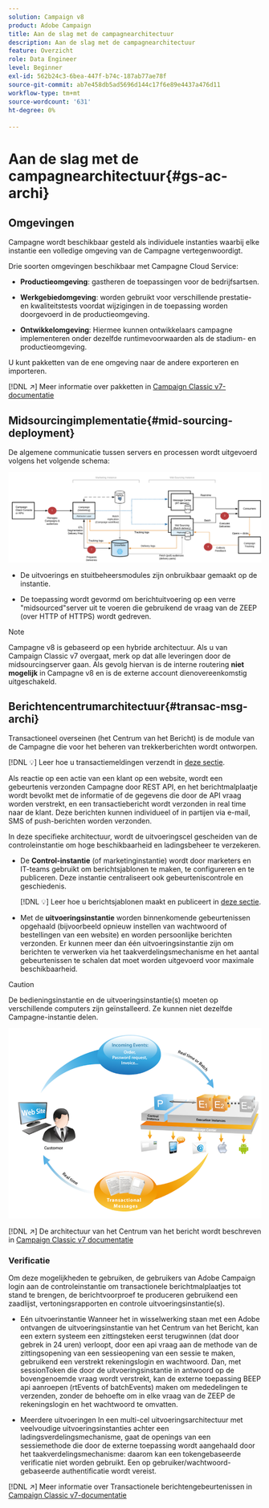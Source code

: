 ```yaml
---
solution: Campaign v8
product: Adobe Campaign
title: Aan de slag met de campagnearchitectuur
description: Aan de slag met de campagnearchitectuur
feature: Overzicht
role: Data Engineer
level: Beginner
exl-id: 562b24c3-6bea-447f-b74c-187ab77ae78f
source-git-commit: ab7e458db5ad5696d144c17f6e89e4437a476d11
workflow-type: tm+mt
source-wordcount: '631'
ht-degree: 0%

---
```


# Aan de slag met de campagnearchitectuur{#gs-ac-archi}

## Omgevingen

Campagne wordt beschikbaar gesteld als individuele instanties waarbij elke instantie een volledige omgeving van de Campagne vertegenwoordigt.

Drie soorten omgevingen beschikbaar met Campagne Cloud Service:

* **Productieomgeving**: gastheren de toepassingen voor de bedrijfsartsen.

* **Werkgebiedomgeving**: worden gebruikt voor verschillende prestatie- en kwaliteitstests voordat wijzigingen in de toepassing worden doorgevoerd in de productieomgeving.

* **Ontwikkelomgeving**: Hiermee kunnen ontwikkelaars campagne implementeren onder dezelfde runtimevoorwaarden als de stadium- en productieomgeving.

U kunt pakketten van de ene omgeving naar de andere exporteren en importeren.

[!DNL :arrow_upper_right:] Meer informatie over pakketten in  [Campaign Classic v7-documentatie](https://experienceleague.adobe.com/docs/campaign-classic/using/getting-started/administration-basics/working-with-data-packages.html)

## Midsourcingimplementatie{#mid-sourcing-deployment}

De algemene communicatie tussen servers en processen wordt uitgevoerd volgens het volgende schema:

![](assets/architecture.png)

* De uitvoerings en stuitbeheersmodules zijn onbruikbaar gemaakt op de instantie.

* De toepassing wordt gevormd om berichtuitvoering op een verre &quot;midsourced&quot;server uit te voeren die gebruikend de vraag van de ZEEP (over HTTP of HTTPS) wordt gedreven.

>[!NOTE]
>
> Campagne v8 is gebaseerd op een hybride architectuur. Als u van Campaign Classic v7 overgaat, merk op dat alle leveringen door de midsourcingserver gaan.
> Als gevolg hiervan is de interne routering **niet mogelijk** in Campagne v8 en is de externe account dienovereenkomstig uitgeschakeld.

## Berichtencentrumarchitectuur{#transac-msg-archi}

Transactioneel overseinen (het Centrum van het Bericht) is de module van de Campagne die voor het beheren van trekkerberichten wordt ontworpen.

[!DNL :bulb:] Leer hoe u transactiemeldingen verzendt in  [deze sectie](../send/transactional.md).

Als reactie op een actie van een klant op een website, wordt een gebeurtenis verzonden Campagne door REST API, en het berichtmalplaatje wordt bevolkt met de informatie of de gegevens die door de API vraag worden verstrekt, en een transactiebericht wordt verzonden in real time naar de klant. Deze berichten kunnen individueel of in partijen via e-mail, SMS of push-berichten worden verzonden.

In deze specifieke architectuur, wordt de uitvoeringscel gescheiden van de controleinstantie om hoge beschikbaarheid en ladingsbeheer te verzekeren.

* De **Control-instantie** (of marketinginstantie) wordt door marketers en IT-teams gebruikt om berichtsjablonen te maken, te configureren en te publiceren. Deze instantie centraliseert ook gebeurteniscontrole en geschiedenis.

   [!DNL :bulb:] Leer hoe u berichtsjablonen maakt en publiceert in  [deze sectie](../send/transactional.md).

* Met de **uitvoeringsinstantie** worden binnenkomende gebeurtenissen opgehaald (bijvoorbeeld opnieuw instellen van wachtwoord of bestellingen van een website) en worden persoonlijke berichten verzonden. Er kunnen meer dan één uitvoeringsinstantie zijn om berichten te verwerken via het taakverdelingsmechanisme en het aantal gebeurtenissen te schalen dat moet worden uitgevoerd voor maximale beschikbaarheid.

>[!CAUTION]
>
>De bedieningsinstantie en de uitvoeringsinstantie(s) moeten op verschillende computers zijn geïnstalleerd. Ze kunnen niet dezelfde Campagne-instantie delen.

![](assets/messagecenter_diagram.png)

[!DNL :arrow_upper_right:] De architectuur van het Centrum van het bericht wordt beschreven in  [Campaign Classic v7 documentatie](https://experienceleague.adobe.com/docs/campaign-classic/using/transactional-messaging/introduction/transactional-messaging-architecture.html?lang=en#transactional-messaging)

### Verificatie

Om deze mogelijkheden te gebruiken, de gebruikers van Adobe Campaign login aan de controleinstantie om transactionele berichtmalplaatjes tot stand te brengen, de berichtvoorproef te produceren gebruikend een zaadlijst, vertoningsrapporten en controle uitvoeringsinstantie(s).

* Eén uitvoerinstantie
Wanneer het in wisselwerking staan met een Adobe ontvangen de uitvoeringsinstantie van het Centrum van het Bericht, kan een extern systeem een zittingsteken eerst terugwinnen (dat door gebrek in 24 uren) verloopt, door een api vraag aan de methode van de zittingsopening van een sessieopening van een sessie te maken, gebruikend een verstrekt rekeningslogin en wachtwoord.
Dan, met sessionToken die door de uitvoeringsinstantie in antwoord op de bovengenoemde vraag wordt verstrekt, kan de externe toepassing BEEP api aanroepen (rtEvents of batchEvents) maken om mededelingen te verzenden, zonder de behoefte om in elke vraag van de ZEEP de rekeningslogin en het wachtwoord te omvatten.

* Meerdere uitvoeringen
In een multi-cel uitvoeringsarchitectuur met veelvoudige uitvoeringsinstanties achter een ladingsverdelingsmechanisme, gaat de openings van een sessiemethode die door de externe toepassing wordt aangehaald door het taakverdelingsmechanisme: daarom kan een tokengebaseerde verificatie niet worden gebruikt. Een op gebruiker/wachtwoord-gebaseerde authentificatie wordt vereist.

[!DNL :arrow_upper_right:] Meer informatie over Transactionele berichtengebeurtenissen in  [Campaign Classic v7-documentatie](https://experienceleague.adobe.com/docs/campaign-classic/using/transactional-messaging/introduction/event-description.html?lang=en#about-transactional-messaging-datamodel)